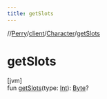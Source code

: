 ```yaml
---
title: getSlots
---
```

//[Perry](../../../index.html)/[client](../index.html)/[Character](index.html)/[getSlots](get-slots.html)



# getSlots



[jvm]\
fun [getSlots](get-slots.html)(type: [Int](https://kotlinlang.org/api/latest/jvm/stdlib/kotlin/-int/index.html)): [Byte](https://kotlinlang.org/api/latest/jvm/stdlib/kotlin/-byte/index.html)?




